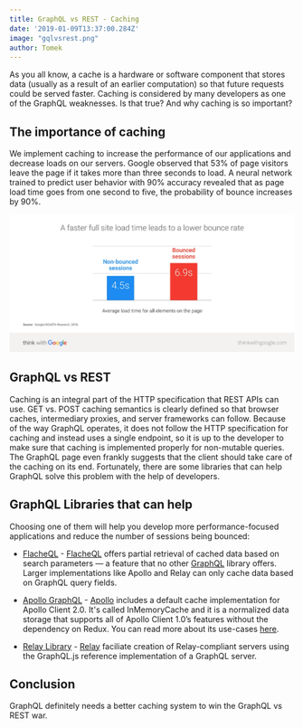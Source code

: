 ```yaml
---
title: GraphQL vs REST - Caching
date: '2019-01-09T13:37:00.284Z'
image: "gqlvsrest.png"
author: Tomek
---
```


As you all know, a cache is a hardware or software component that stores data (usually as a result of an earlier computation) so that future requests could be served faster. Caching is considered by many developers as one of the GraphQL weaknesses. Is that true? And why caching is so important?


## The importance of caching
We implement caching to increase the performance of our applications and decrease loads on our servers. Google observed that 53% of page visitors leave the page if it takes more than three seconds to load. A neural network trained to predict user behavior with 90% accuracy revealed that as page load time goes from one second to five, the probability of bounce increases by 90%. 

![google.png](google.png)

## GraphQL vs REST
Caching is an integral part of the HTTP specification that REST APIs can use. GET vs. POST caching semantics is clearly defined so that browser caches, intermediary proxies, and server frameworks can follow. Because of the way GraphQL operates, it does not follow the HTTP specification for caching and instead uses a single endpoint, so it is up to the developer to make sure that caching is implemented properly for non-mutable queries. The GraphQL page even frankly suggests that the client should take care of the caching on its end. Fortunately, there are some libraries that can help GraphQL solve this problem with the help of developers.

## GraphQL Libraries that can help
Choosing one of them will help you develop more performance-focused applications and reduce the number of sessions being bounced:

- [FlacheQL](https://github.com/FlacheQL/FlacheQL) - [FlacheQL](http://www.flacheql.io/#/) offers partial retrieval of cached data based on search parameters — a feature that no other [GraphQL](https://graphql.org) library offers. Larger implementations like Apollo and Relay can only cache data based on GraphQL query fields. 

- [Apollo GraphQL](https://www.apollographql.com) - [Apollo](https://www.apollographql.com) includes a default cache implementation for Apollo Client 2.0. It's called InMemoryCache and it is a normalized data storage that supports all of Apollo Client 1.0’s features without the dependency on Redux. You can read more about its use-cases [here](https://www.apollographql.com/docs/react/advanced/caching.html#recipes).

- [Relay Library](https://github.com/graphql/graphql-relay-js) - [Relay](https://facebook.github.io/relay/) faciliate creation of Relay-compliant servers using the GraphQL.js reference implementation of a GraphQL server.

## Conclusion
GraphQL definitely needs a better caching system to win the GraphQL vs REST war.
